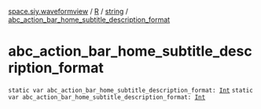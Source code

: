 [space.siy.waveformview](../../index.md) / [R](../index.md) / [string](index.md) / [abc_action_bar_home_subtitle_description_format](./abc_action_bar_home_subtitle_description_format.md)

# abc_action_bar_home_subtitle_description_format

`static var abc_action_bar_home_subtitle_description_format: `[`Int`](https://kotlinlang.org/api/latest/jvm/stdlib/kotlin/-int/index.html)
`static var abc_action_bar_home_subtitle_description_format: `[`Int`](https://kotlinlang.org/api/latest/jvm/stdlib/kotlin/-int/index.html)